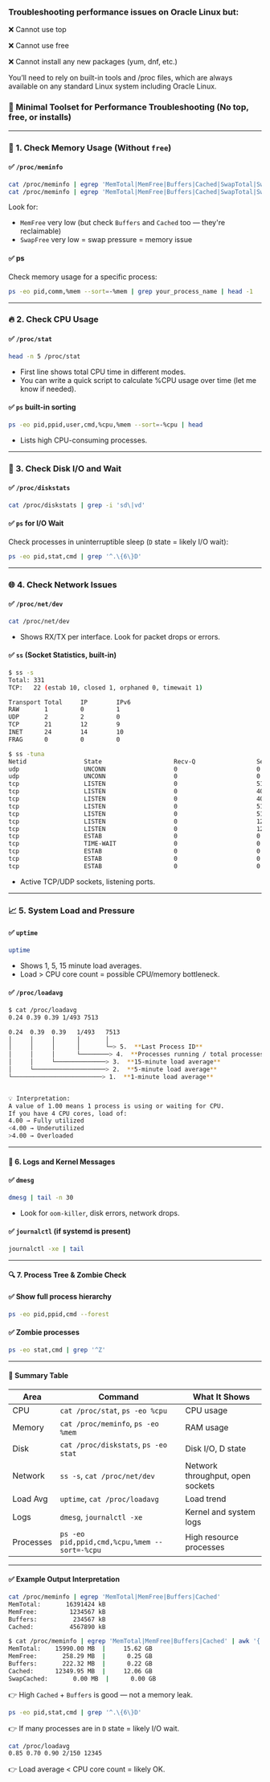 
### Troubleshooting performance issues on Oracle Linux but:

❌ Cannot use top

❌ Cannot use free

❌ Cannot install any new packages (yum, dnf, etc.)

You’ll need to rely on built-in tools and /proc files, which are always available on any standard Linux system including Oracle Linux.

### 🧰 Minimal Toolset for Performance Troubleshooting (No top, free, or installs)

---

### 🧠 1. **Check Memory Usage (Without `free`)**

#### ✅ `/proc/meminfo`

```bash
cat /proc/meminfo | egrep 'MemTotal|MemFree|Buffers|Cached|SwapTotal|SwapFree'
cat /proc/meminfo | egrep 'MemTotal|MemFree|Buffers|Cached|SwapTotal|SwapFree' | awk '{printf "%s %10.2f MB\n", $1, $2/1024}'
```

Look for:

* `MemFree` very low (but check `Buffers` and `Cached` too — they're reclaimable)
* `SwapFree` very low = swap pressure = memory issue

#### ✅ ps 

Check memory usage for a specific process:

```bash
ps -eo pid,comm,%mem --sort=-%mem | grep your_process_name | head -1
```

---

### 🔥 2. **Check CPU Usage**

#### ✅ `/proc/stat`

```bash
head -n 5 /proc/stat
```

* First line shows total CPU time in different modes.
* You can write a quick script to calculate %CPU usage over time (let me know if needed).

#### ✅ `ps` built-in sorting

```bash
ps -eo pid,ppid,user,cmd,%cpu,%mem --sort=-%cpu | head
```

* Lists high CPU-consuming processes.

---

### 💽 3. **Check Disk I/O and Wait**

#### ✅ `/proc/diskstats`

```bash
cat /proc/diskstats | grep -i 'sd\|vd'
```

#### ✅ `ps` for I/O Wait

Check processes in uninterruptible sleep (`D` state = likely I/O wait):

```bash
ps -eo pid,stat,cmd | grep '^.\{6\}D'
```

---

### 🌐 4. **Check Network Issues**

#### ✅ `/proc/net/dev`

```bash
cat /proc/net/dev
```

* Shows RX/TX per interface. Look for packet drops or errors.

#### ✅ `ss` (Socket Statistics, built-in)

```bash
$ ss -s
Total: 331
TCP:   22 (estab 10, closed 1, orphaned 0, timewait 1)

Transport Total     IP        IPv6
RAW       1         0         1        
UDP       2         2         0        
TCP       21        12        9        
INET      24        14        10       
FRAG      0         0         0

$ ss -tuna
Netid                State                    Recv-Q                 Send-Q                                      Local Address:Port                                            Peer Address:Port                 Process                
udp                  UNCONN                   0                      0                                           127.0.0.53%lo:53                                                   0.0.0.0:*                                           
udp                  UNCONN                   0                      0                                          10.0.3.67%eth0:68                                                   0.0.0.0:*                                           
tcp                  LISTEN                   0                      511                                             127.0.0.1:46737                                                0.0.0.0:*                                           
tcp                  LISTEN                   0                      4096                                            127.0.0.1:45221                                                0.0.0.0:*                                           
tcp                  LISTEN                   0                      4096                                        127.0.0.53%lo:53                                                   0.0.0.0:*                                           
tcp                  LISTEN                   0                      512                                             127.0.0.1:16635                                                0.0.0.0:*                                           
tcp                  LISTEN                   0                      512                                             127.0.0.1:16634                                                0.0.0.0:*                                           
tcp                  LISTEN                   0                      128                                               0.0.0.0:2000                                                 0.0.0.0:*                                           
tcp                  LISTEN                   0                      128                                               0.0.0.0:2222                                                 0.0.0.0:*                                           
tcp                  ESTAB                    0                      0                                               10.0.3.67:59464                                           91.189.91.43:443                                         
tcp                  TIME-WAIT                0                      0                                               10.0.3.67:46550                                           20.50.80.214:443                                         
tcp                  ESTAB                    0                      0                                               10.0.3.67:41632                                           20.209.56.33:443                                         
tcp                  ESTAB                    0                      0                                               127.0.0.1:46737                                              127.0.0.1:43526                                       
tcp                  ESTAB                    0                      0                                               127.0.0.1:46737                                              127.0.0.1:43514   
```

* Active TCP/UDP sockets, listening ports.

---

### 📈 5. **System Load and Pressure**

#### ✅ `uptime`

```bash
uptime
```

* Shows 1, 5, 15 minute load averages.
* Load > CPU core count = possible CPU/memory bottleneck.

#### ✅ `/proc/loadavg`

```bash
$ cat /proc/loadavg
0.24 0.39 0.39 1/493 7513

0.24  0.39  0.39   1/493   7513
│     │     │      │       │
│     │     │      │       └─> 5.  **Last Process ID**
│     │     │      └────────> 4.  **Processes running / total processes**
│     │     └──────────────> 3.  **15-minute load average**
│     └────────────────────> 2.  **5-minute load average**
└─────────────────────────> 1.  **1-minute load average**


💡 Interpretation:
A value of 1.00 means 1 process is using or waiting for CPU.
If you have 4 CPU cores, load of:
4.00 → Fully utilized
<4.00 → Underutilized
>4.00 → Overloaded


```

---

#### 📝 6. **Logs and Kernel Messages**

#### ✅ `dmesg`

```bash
dmesg | tail -n 30
```

* Look for `oom-killer`, disk errors, network drops.

#### ✅ `journalctl` (if systemd is present)

```bash
journalctl -xe | tail
```

---

#### 🔍 7. **Process Tree & Zombie Check**

#### ✅ Show full process hierarchy

```bash
ps -eo pid,ppid,cmd --forest
```

#### ✅ Zombie processes

```bash
ps -eo stat,cmd | grep '^Z'
```

---

#### 📌 Summary Table

| Area      | Command                                      | What It Shows                    |
| --------- | -------------------------------------------- | -------------------------------- |
| CPU       | `cat /proc/stat`, `ps -eo %cpu`              | CPU usage                        |
| Memory    | `cat /proc/meminfo`, `ps -eo %mem`           | RAM usage                        |
| Disk      | `cat /proc/diskstats`, `ps -eo stat`         | Disk I/O, D state                |
| Network   | `ss -s`, `cat /proc/net/dev`                 | Network throughput, open sockets |
| Load Avg  | `uptime`, `cat /proc/loadavg`                | Load trend                       |
| Logs      | `dmesg`, `journalctl -xe`                    | Kernel and system logs           |
| Processes | `ps -eo pid,ppid,cmd,%cpu,%mem --sort=-%cpu` | High resource processes          |

---

#### ✅ Example Output Interpretation

```bash
cat /proc/meminfo | egrep 'MemTotal|MemFree|Buffers|Cached'
MemTotal:       16391424 kB
MemFree:         1234567 kB
Buffers:          234567 kB
Cached:          4567890 kB

$ cat /proc/meminfo | egrep 'MemTotal|MemFree|Buffers|Cached' | awk '{ mb = $2 / 1024; gb = mb / 1024; printf "%-10s %10.2f MB  |  %8.2f GB\n", $1, mb, gb }'
MemTotal:    15990.00 MB  |     15.62 GB
MemFree:       258.29 MB  |      0.25 GB
Buffers:       222.32 MB  |      0.22 GB
Cached:      12349.95 MB  |     12.06 GB
SwapCached:       0.00 MB  |      0.00 GB

```

👉 High `Cached` + `Buffers` is good — not a memory leak.

```bash
ps -eo pid,stat,cmd | grep '^.\{6\}D'
```

👉 If many processes are in `D` state = likely I/O wait.

```bash
cat /proc/loadavg
0.85 0.70 0.90 2/150 12345
```

👉 Load average < CPU core count = likely OK.


